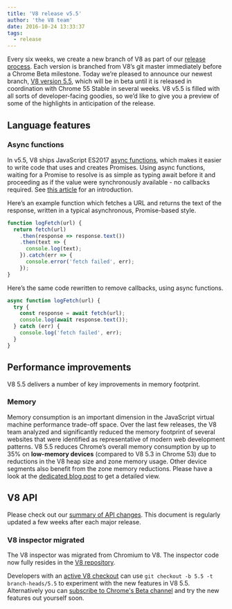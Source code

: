 ```yaml
---
title: 'V8 release v5.5'
author: 'the V8 team'
date: 2016-10-24 13:33:37
tags:
  - release
---
```

Every six weeks, we create a new branch of V8 as part of our [release process](https://github.com/v8/v8/wiki/Release%20Process). Each version is branched from V8’s git master immediately before a Chrome Beta milestone. Today we’re pleased to announce our newest branch, [V8 version 5.5](https://chromium.googlesource.com/v8/v8.git/+log/branch-heads/5.5), which will be in beta until it is released in coordination with Chrome 55 Stable in several weeks. V8 v5.5 is filled with all sorts of developer-facing goodies, so we’d like to give you a preview of some of the highlights in anticipation of the release.

## Language features

### Async functions

In v5.5, V8 ships JavaScript ES2017 [async functions](https://developers.google.com/web/fundamentals/getting-started/primers/async-functions), which makes it easier to write code that uses and creates Promises. Using async functions, waiting for a Promise to resolve is as simple as typing await before it and proceeding as if the value were synchronously available - no callbacks required. See [this article](https://developers.google.com/web/fundamentals/getting-started/primers/async-functions) for an introduction.

Here’s an example function which fetches a URL and returns the text of the response, written in a typical asynchronous, Promise-based style.

```js
function logFetch(url) {
  return fetch(url)
    .then(response => response.text())
    .then(text => {
      console.log(text);
    }).catch(err => {
      console.error('fetch failed', err);
    });
}
```

Here’s the same code rewritten to remove callbacks, using async functions.

```js
async function logFetch(url) {
  try {
    const response = await fetch(url);
    console.log(await response.text());
  } catch (err) {
    console.log('fetch failed', err);
  }
}
```

## Performance improvements

V8 5.5 delivers a number of key improvements in memory footprint.

### Memory

Memory consumption is an important dimension in the JavaScript virtual machine performance trade-off space. Over the last few releases, the V8 team analyzed and significantly reduced the memory footprint of several websites that were identified as representative of modern web development patterns. V8 5.5 reduces Chrome’s overall memory consumption by up to 35% on **low-memory devices** (compared to V8 5.3 in Chrome 53) due to reductions in the V8 heap size and zone memory usage. Other device segments also benefit from the zone memory reductions. Please have a look at the [dedicated blog post](/blog/optimizing-v8-memory) to get a detailed view.

## V8 API

Please check out our [summary of API changes](http://bit.ly/v8-api-changes). This document is regularly updated a few weeks after each major release.

### V8 inspector migrated

The V8 inspector was migrated from Chromium to V8. The inspector code now fully resides in the [V8 repository](https://chromium.googlesource.com/v8/v8/+/master/src/inspector/).

Developers with an [active V8 checkout](https://github.com/v8/v8/wiki/Using%20Git) can use `git checkout -b 5.5 -t branch-heads/5.5` to experiment with the new features in V8 5.5. Alternatively you can [subscribe to Chrome's Beta channel](https://www.google.com/chrome/browser/beta.html) and try the new features out yourself soon.
